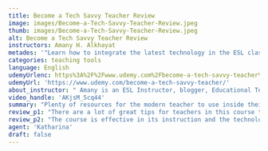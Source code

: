 ```yaml
---
title: Become a Tech Savvy Teacher Review
image: images/Become-a-Tech-Savvy-Teacher-Review.jpeg
thumb: images/Become-a-Tech-Savvy-Teacher-Review.jpeg
alt: Become a Tech Savvy Teacher Review
instructors: Amany H. Alkhayat
metades: '"Learn how to integrate the latest technology in the ESL classroom"'
categories: teaching tools
language: English
udemyUrlenc: https%3A%2F%2Fwww.udemy.com%2Fbecome-a-tech-savvy-teacher%2F
udemyUrl: 'https://www.udemy.com/become-a-tech-savvy-teacher/'
about_instructor: " Amany is an ESL Instructor, blogger, Educational Technology specialist, and accreditation expert. For years, she has been teaching teachers how to incorporate the latest technology into their lessons. She publishes a lot of research papers and attends a lot of conferences in order to be more in line with recent advances in technology."
video_handle: 'AKjsM_5cq44'
summary: "Plenty of resources for the modern teacher to use inside their classroom and elevate the learning experience for their students. It incorporates modern day technology with the coventional teaching methods."
review_p1: "There are a lot of great tips for teachers in this course that are applicable in their lessons. The whole course is extremely useful and concise which does not waste the time of its students. All the information was presented clearly in a fun way This course also helped the students of each teacher learning this course to absorb more of the lesson that was presented to them. It provides a lot of great ideas for teachers to engage and motivate their students in the classroom. There are a lot of resources for the teachers to use in order to effectively teach such as different online tools that can help them create a more creative information to their students."
review_p2: "The course is effective in its instruction and the technologies can really help elevate the level of the teaching of the teacher. The kids that are taught will surely enjoy the teaching approach if the teacher follows all of the lessons of the course. One recommendation to this course is to update it with more recent mobile and computer applications to add more resources for the teachers to use inside the classroom. Overall, this is a useful course for teachers around the world who are struggling to keep up with the recent technologies that can help the students to enjoy their lesson more effectively."
agent: 'Katharina'
draft: false
---
```


